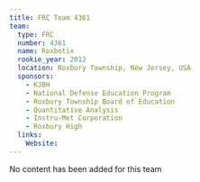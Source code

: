 ```yaml
---
title: FRC Team 4361
team:
  type: FRC
  number: 4361
  name: Roxbotix
  rookie_year: 2012
  location: Roxbury Township, New Jersey, USA
  sponsors:
    - KJBH
    - National Defense Education Program
    - Roxbury Township Board of Education
    - Quantitative Analysis
    - Instru-Met Corporation
    - Roxbury High
  links:
    Website: 
---
```

No content has been added for this team